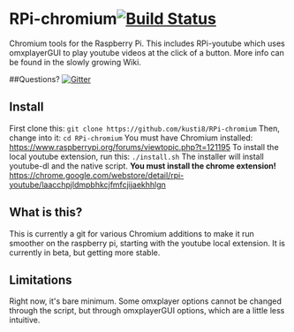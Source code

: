 # RPi-chromium[![Build Status](https://travis-ci.org/kusti8/RPi-chromium.svg?branch=master)](https://travis-ci.org/kusti8/RPi-chromium)
Chromium tools for the Raspberry Pi. This includes RPi-youtube which uses omxplayerGUI to play youtube videos at the click of a button. More info can be found in the slowly growing Wiki.

##Questions?
[![Gitter](https://badges.gitter.im/kusti8/RPi-chromium.svg)](https://gitter.im/kusti8/RPi-chromium?utm_source=badge&utm_medium=badge&utm_campaign=pr-badge)

## Install
First clone this: `git clone https://github.com/kusti8/RPi-chromium`
Then, change into it: `cd RPi-chromium`
You must have Chromium installed: https://www.raspberrypi.org/forums/viewtopic.php?t=121195
To install the local youtube extension, run this:
`./install.sh`
The installer will install youtube-dl and the native script. **You must install the chrome extension!** https://chrome.google.com/webstore/detail/rpi-youtube/laacchpjldmpbhkcjfmfcjijaekhhlgn

## What is this?
This is currently a git for various Chromium additions to make it run smoother on the raspberry pi, starting with the youtube local extension. It is currently in beta, but getting more stable.

## Limitations
Right now, it's bare minimum. Some omxplayer options cannot be changed through the script, but through omxplayerGUI options, which are a little less intuitive. 
